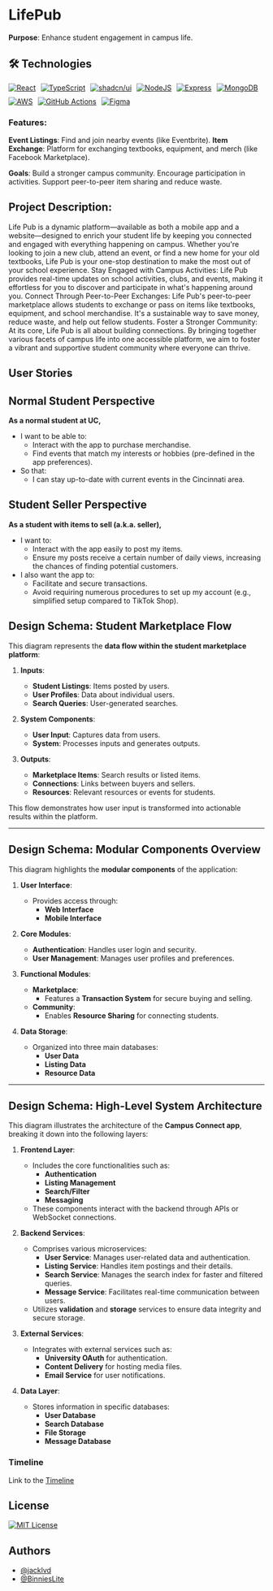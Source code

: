 # LifePub

**Purpose**: Enhance student engagement in campus life.

## 🛠 Technologies

<div style="display: flex; flex-wrap: wrap; gap: 10px;">
  <a href="https://reactjs.org/"><img src="https://img.shields.io/badge/react-%2320232a.svg?style=for-the-badge&logo=react&logoColor=%2361DAFB" alt="React"></a>
  <a href="https://www.typescriptlang.org/"><img src="https://img.shields.io/badge/typescript-%23007ACC.svg?style=for-the-badge&logo=typescript&logoColor=white" alt="TypeScript"></a>
  <a href="https://ui.shadcn.com/"><img src="https://img.shields.io/badge/shadcn/ui-000000?style=for-the-badge&logo=shadcnui&logoColor=white" alt="shadcn/ui"></a>
  <a href="https://nodejs.org/"><img src="https://img.shields.io/badge/node.js-6DA55F?style=for-the-badge&logo=node.js&logoColor=white" alt="NodeJS"></a>
  <a href="https://expressjs.com/"><img src="https://img.shields.io/badge/Express-000000?style=for-the-badge&logo=express&logoColor=white" alt="Express"></a>
  <a href="https://www.mongodb.com/"><img src="https://img.shields.io/badge/MongoDB-%234ea94b.svg?style=for-the-badge&logo=mongodb&logoColor=white" alt="MongoDB"></a>
  <a href="https://aws.amazon.com/"><img src="https://img.shields.io/badge/AWS-%23FF9900.svg?style=for-the-badge&logo=amazon-aws&logoColor=white" alt="AWS"></a>
  <a href="https://github.com/features/actions"><img src="https://img.shields.io/badge/github%20actions-%232671E5.svg?style=for-the-badge&logo=githubactions&logoColor=white" alt="GitHub Actions"></a>
  <a href="https://www.figma.com/"><img src="https://img.shields.io/badge/figma-%23F24E1E.svg?style=for-the-badge&logo=figma&logoColor=white" alt="Figma"></a>
</div>

### Features:

**Event Listings**: Find and join nearby events (like Eventbrite).
**Item Exchange**: Platform for exchanging textbooks, equipment, and merch (like Facebook Marketplace).

**Goals**:
Build a stronger campus community.
Encourage participation in activities.
Support peer-to-peer item sharing and reduce waste.

## Project Description:

Life Pub is a dynamic platform—available as both a mobile app and a website—designed to enrich your student life by keeping you connected and engaged with everything happening on campus. Whether you're looking to join a new club, attend an event, or find a new home for your old textbooks, Life Pub is your one-stop destination to make the most out of your school experience.
Stay Engaged with Campus Activities: Life Pub provides real-time updates on school activities, clubs, and events, making it effortless for you to discover and participate in what's happening around you.
Connect Through Peer-to-Peer Exchanges: Life Pub's peer-to-peer marketplace allows students to exchange or pass on items like textbooks, equipment, and school merchandise. It's a sustainable way to save money, reduce waste, and help out fellow students.
Foster a Stronger Community: At its core, Life Pub is all about building connections. By bringing together various facets of campus life into one accessible platform, we aim to foster a vibrant and supportive student community where everyone can thrive.

## User Stories

## Normal Student Perspective

**As a normal student at UC,**

- I want to be able to:
  - Interact with the app to purchase merchandise.
  - Find events that match my interests or hobbies (pre-defined in the app preferences).
- So that:
  - I can stay up-to-date with current events in the Cincinnati area.

## Student Seller Perspective

**As a student with items to sell (a.k.a. seller),**

- I want to:
  - Interact with the app easily to post my items.
  - Ensure my posts receive a certain number of daily views, increasing the chances of finding potential customers.
- I also want the app to:
  - Facilitate and secure transactions.
  - Avoid requiring numerous procedures to set up my account (e.g., simplified setup compared to TikTok Shop).

## Design Schema: Student Marketplace Flow

This diagram represents the **data flow within the student marketplace platform**:

1. **Inputs**:

   - **Student Listings**: Items posted by users.
   - **User Profiles**: Data about individual users.
   - **Search Queries**: User-generated searches.

2. **System Components**:

   - **User Input**: Captures data from users.
   - **System**: Processes inputs and generates outputs.

3. **Outputs**:
   - **Marketplace Items**: Search results or listed items.
   - **Connections**: Links between buyers and sellers.
   - **Resources**: Relevant resources or events for students.

This flow demonstrates how user input is transformed into actionable results within the platform.

---

## Design Schema: Modular Components Overview

This diagram highlights the **modular components** of the application:

1. **User Interface**:

   - Provides access through:
     - **Web Interface**
     - **Mobile Interface**

2. **Core Modules**:

   - **Authentication**: Handles user login and security.
   - **User Management**: Manages user profiles and preferences.

3. **Functional Modules**:

   - **Marketplace**:
     - Features a **Transaction System** for secure buying and selling.
   - **Community**:
     - Enables **Resource Sharing** for connecting students.

4. **Data Storage**:
   - Organized into three main databases:
     - **User Data**
     - **Listing Data**
     - **Resource Data**

---

## Design Schema: High-Level System Architecture

This diagram illustrates the architecture of the **Campus Connect app**, breaking it down into the following layers:

1. **Frontend Layer**:

   - Includes the core functionalities such as:
     - **Authentication**
     - **Listing Management**
     - **Search/Filter**
     - **Messaging**
   - These components interact with the backend through APIs or WebSocket connections.

2. **Backend Services**:

   - Comprises various microservices:
     - **User Service**: Manages user-related data and authentication.
     - **Listing Service**: Handles item postings and their details.
     - **Search Service**: Manages the search index for faster and filtered queries.
     - **Message Service**: Facilitates real-time communication between users.
   - Utilizes **validation** and **storage** services to ensure data integrity and secure storage.

3. **External Services**:

   - Integrates with external services such as:
     - **University OAuth** for authentication.
     - **Content Delivery** for hosting media files.
     - **Email Service** for user notifications.

4. **Data Layer**:
   - Stores information in specific databases:
     - **User Database**
     - **Search Database**
     - **File Storage**
     - **Message Database**

### Timeline

Link to the [Timeline](https://drive.google.com/file/d/1u4js-25v6d6zLAlpdISRgHBBA9TRQKFY/view?usp=sharing)

## License

[![MIT License](https://img.shields.io/badge/License-MIT-green.svg)](https://choosealicense.com/licenses/mit/)

## Authors

- [@jacklvd](https://www.github.com/jacklvd)
- [@BinniesLite](https://github.com/BinniesLite)
